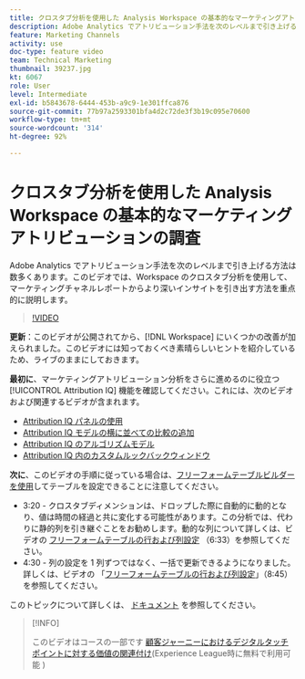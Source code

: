 ```yaml
---
title: クロスタブ分析を使用した Analysis Workspace の基本的なマーケティングアトリビューションの調査
description: Adobe Analytics でアトリビューション手法を次のレベルまで引き上げる方法は数多くあります。このビデオでは、Workspace のクロスタブ分析を使用して、 マーケティングチャネルレポートからより深いインサイトを引き出す方法を重点的に説明します。
feature: Marketing Channels
activity: use
doc-type: feature video
team: Technical Marketing
thumbnail: 39237.jpg
kt: 6067
role: User
level: Intermediate
exl-id: b5843678-6444-453b-a9c9-1e301ffca876
source-git-commit: 77b97a2593301bfa4d2c72de3f3b19c095e70600
workflow-type: tm+mt
source-wordcount: '314'
ht-degree: 92%

---
```


# クロスタブ分析を使用した Analysis Workspace の基本的なマーケティングアトリビューションの調査

Adobe Analytics でアトリビューション手法を次のレベルまで引き上げる方法は数多くあります。このビデオでは、Workspace のクロスタブ分析を使用して、 マーケティングチャネルレポートからより深いインサイトを引き出す方法を重点的に説明します。

>[!VIDEO](https://video.tv.adobe.com/v/39237/?quality=12&learn=on)

**更新**：このビデオが公開されてから、[!DNL Workspace] にいくつかの改善が加えられました。このビデオには知っておくべき素晴らしいヒントを紹介しているため、ライブのままにしておきます。

**最初に**、マーケティングアトリビューション分析をさらに進めるのに役立つ [!UICONTROL Attribution IQ] 機能を確認してください。これには、次のビデオおよび関連するビデオが含まれます。

* [Attribution IQ パネルの使用](using-the-attribution-iq-panel.md)
* [Attribution IQ モデルの横に並べての比較の追加](adding-side-by-side-comparisons-of-attribution-iq-models.md)
* [Attribution IQ のアルゴリズムモデル](algorithmic-model-in-attribution-iq.md)
* [Attribution IQ 内のカスタムルックバックウィンドウ](custom-lookback-windows-in-attribution-iq.md)

**次に**、このビデオの手順に従っている場合は、[フリーフォームテーブルビルダーを使用](../building-freeform-tables/using-the-freeform-table-builder-in-analysis-workspace.md)してテーブルを設定できることに注意してください。

* 3:20 - クロスタブディメンションは、ドロップした際に自動的に動的となり、値は時間の経過と共に変化する可能性があります。この分析では、代わりに静的列を引き継ぐことをお勧めします。動的な列について詳しくは、ビデオの [フリーフォームテーブルの行および列設定](../building-freeform-tables/row-and-column-settings-in-freeform-tables.md) （6:33）を参照してください。
* 4:30 - 列の設定を 1 列ずつではなく、一括で更新できるようになりました。詳しくは、ビデオの 「[フリーフォームテーブルの行および列設定](../building-freeform-tables/row-and-column-settings-in-freeform-tables.md)」（8:45）を参照してください。

このトピックについて詳しくは、 [ドキュメント](https://experienceleague.adobe.com/docs/analytics/analyze/analysis-workspace/attribution/models.html?lang=ja) を参照してください。

>[!INFO]
>
> このビデオはコースの一部です [顧客ジャーニーにおけるデジタルタッチポイントに対する価値の関連付け](https://experienceleague.adobe.com/?recommended=Analytics-U-1-2020.2&amp;lang=ja)(Experience League時に無料で利用可能 )
